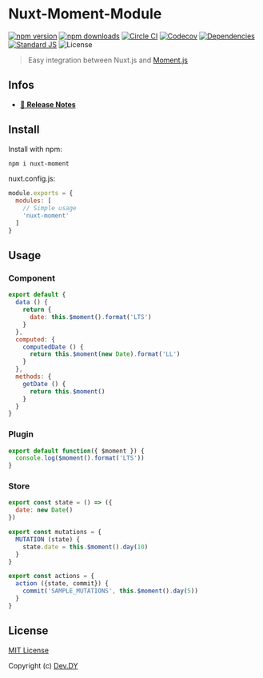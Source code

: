 # Nuxt-Moment-Module
[![npm version][npm-version-src]][npm-version-href]
[![npm downloads][npm-downloads-src]][npm-downloads-href]
[![Circle CI][circle-ci-src]][circle-ci-href]
[![Codecov][codecov-src]][codecov-href]
[![Dependencies][david-dm-src]][david-dm-href]
[![Standard JS][standard-js-src]][standard-js-href]
![License][license-src]

> Easy integration between Nuxt.js and <a href="https://momentjs.com">Moment.js</a>

## Infos
- [📖 **Release Notes**](./CHANGELOG.md)

## Install
Install with npm:

```bash
npm i nuxt-moment
```

nuxt.config.js:

```js
module.exports = {
  modules: [
    // Simple usage
    'nuxt-moment'
  ]
}
```

## Usage

### Component
```js
export default {
  data () {
    return {
      date: this.$moment().format('LTS')
    }
  },
  computed: {
    computedDate () {
      return this.$moment(new Date).format('LL')
    }
  },
  methods: {
    getDate () {
      return this.$moment()
    }
  }
}
```

### Plugin
```js
export default function({ $moment }) {
  console.log($moment().format('LTS'))
}
```

### Store
```js
export const state = () => ({
  date: new Date()
})

export const mutations = {
  MUTATION (state) {
    state.date = this.$moment().day(10)
  }
}

export const actions = {
  action ({state, commit}) {
    commit('SAMPLE_MUTATIONS', this.$moment().day(5))
  }
}
```

## License

[MIT License](./LICENSE)

Copyright (c) [Dev.DY](https://kdydesign.github.io/)

<!-- Badges -->
[npm-version-src]: https://img.shields.io/npm/v/nuxt-moment?style=flat-square
[npm-version-href]: https://npmjs.com/package/nuxt-moment
[npm-downloads-src]: https://img.shields.io/npm/dt/nuxt-moment?style=flat-square
[npm-downloads-href]: https://npmjs.com/package/nuxt-moment
[circle-ci-src]: https://img.shields.io/circleci/project/github/kdydesign/nuxt-moment-module/master.svg?style=flat-square
[circle-ci-href]: https://circleci.com/gh/kdydesign/nuxt-moment-module/tree/master
[codecov-src]: https://img.shields.io/codecov/c/github/kdydesign/nuxt-moment-module.svg?style=flat-square
[codecov-href]: https://codecov.io/gh/kdydesign/nuxt-moment-module
[david-dm-src]: https://david-dm.org/kdydesign/nuxt-moment-module/status.svg?style=flat-square
[david-dm-href]: https://david-dm.org/kdydesign/nuxt-moment-module
[standard-js-src]: https://img.shields.io/badge/code_style-standard-brightgreen.svg?style=flat-square
[standard-js-href]: https://standardjs.com
[license-src]: https://img.shields.io/npm/l/nuxt-moment?style=flat-square
